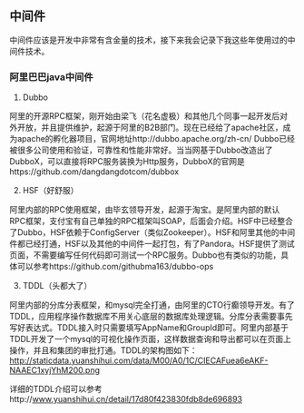## 中间件
中间件应该是开发中非常有含金量的技术，接下来我会记录下我这些年使用过的中间件技术。

### 阿里巴巴java中间件

1. Dubbo

阿里的开源RPC框架，刚开始由梁飞（花名虚极）和其他几个同事一起开发后对外开放，并且提供维护，起源于阿里的B2B部门。现在已经给了apache社区，成为apache的孵化器项目，官网地址http://dubbo.apache.org/zh-cn/
Dubbo已经被很多公司使用和验证，可靠性和性能非常好。当当网基于Dubbo改造出了DubboX，可以直接将RPC服务装换为Http服务，DubboX的官网是https://github.com/dangdangdotcom/dubbox

2. HSF（好舒服）

阿里内部的RPC使用框架，由毕玄领导开发，起源于淘宝。是阿里内部的默认RPC框架，支付宝有自己单独的RPC框架叫SOAP，后面会介绍。HSF中已经整合了Dubbo，HSF依赖于ConfigServer（类似Zookeeper）。HSF和阿里其他的中间件都已经打通，HSF以及其他的中间件一起打包，有了Pandora。HSF提供了测试页面，不需要编写任何代码即可测试一个RPC服务。Dubbo也有类似的功能，具体可以参考https://github.com/githubma163/dubbo-ops

3. TDDL（头都大了）

阿里内部的分库分表框架，和mysql完全打通，由阿里的CTO行癫领导开发。有了TDDL，应用程序操作数据库不用关心底层的数据库处理逻辑。分库分表需要事先写好表达式。TDDL接入时只需要填写AppName和GroupId即可。阿里内部基于TDDL开发了一个mysql的可视化操作页面，这样数据查询和导出都可以在页面上操作，并且和集团的审批打通。TDDL的架构图如下：
http://staticdata.yuanshihui.com/data/M00/A0/1C/CIECAFuea6eAKF-NAAEC1xyjYhM200.png

详细的TDDL介绍可以参考http://www.yuanshihui.cn/detail/17d80f423830fdb8de696893

